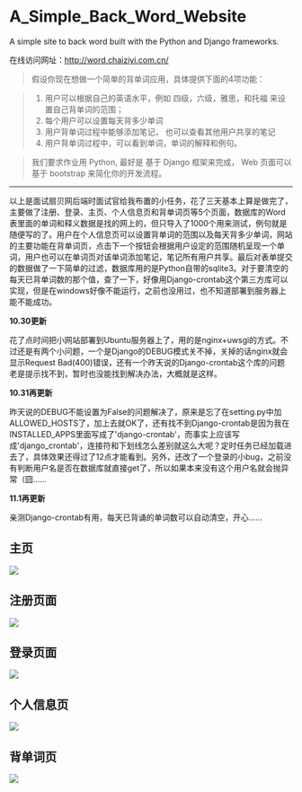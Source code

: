# A_Simple_Back_Word_Website
A simple site to back word built with the Python and Django frameworks.

在线访问网址：http://word.chaiziyi.com.cn/

> 假设你现在想做一个简单的背单词应用，具体提供下面的4项功能：

> 1. 用户可以根据自己的英语水平，例如 四级，六级，雅思，和托福 来设置自己背单词的范围；
> 2. 每个用户可以设置每天背多少单词
> 3. 用户背单词过程中能够添加笔记， 也可以查看其他用户共享的笔记
> 4. 用户背单词过程中，可以看到单词，单词的解释和例句。

> 我们要求作业用 Python, 最好是 基于 Django 框架来完成， Web 页面可以基于 bootstrap 来简化你的开发流程。

----------

以上是面试扇贝网后端时面试官给我布置的小任务，花了三天基本上算是做完了，主要做了注册、登录、主页、个人信息页和背单词页等5个页面，数据库的Word表里面的单词和释义数据是找的网上的，但只导入了1000个用来测试，例句就是随便写的了。用户在个人信息页可以设置背单词的范围以及每天背多少单词，网站的主要功能在背单词页，点击下一个按钮会根据用户设定的范围随机呈现一个单词，用户也可以在单词页对该单词添加笔记，笔记所有用户共享。最后对表单提交的数据做了一下简单的过滤，数据库用的是Python自带的sqlite3。对于要清空的每天已背单词数的那个值，查了一下，好像用Django-crontab这个第三方库可以实现，但是在windows好像不能运行，之前也没用过，也不知道部署到服务器上能不能成功。

**10.30更新**

花了点时间把小网站部署到Ubuntu服务器上了，用的是nginx+uwsgi的方式。不过还是有两个小问题，一个是Django的DEBUG模式关不掉，关掉的话nginx就会显示Request Bad(400)错误，还有一个昨天说的Django-crontab这个库的问题老是提示找不到，暂时也没能找到解决办法，大概就是这样。

**10.31再更新**

昨天说的DEBUG不能设置为False的问题解决了，原来是忘了在setting.py中加ALLOWED_HOSTS了，加上去就OK了，还有找不到Django-crontab是因为我在INSTALLED_APPS里面写成了'django-crontab'，而事实上应该写成'django_crontab'，连接符和下划线怎么差别就这么大呢？定时任务已经加载进去了，具体效果还得过了12点才能看到。另外，还改了一个登录的小bug，之前没有判断用户名是否在数据库就直接get了，所以如果本来没有这个用户名就会抛异常（囧……

**11.1再更新**

亲测Django-crontab有用，每天已背诵的单词数可以自动清空，开心……

## 主页
![](http://i.imgur.com/heIfOrP.png)

## 注册页面
![](http://i.imgur.com/3eRbZcY.png)

## 登录页面
![](http://i.imgur.com/3MC1zLZ.png)

## 个人信息页
![](http://i.imgur.com/ZYi5w5c.png)

## 背单词页
![](http://i.imgur.com/UGakkgT.png)
